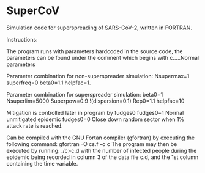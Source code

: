 # SuperCoV
Simulation code for superspreading of SARS-CoV-2, written in FORTRAN.

Instructions:

The program runs with parameters hardcoded in the source code,
the parameters can be found under the comment which begins with
c.....Normal parameters

Parameter combination for non-superspreader simulation:
Nsupermax=1
superfreq=0
beta0=1.1
helpfac=1.

Parameter combination for superspreader simulation:
beta0=1
Nsuperlim=5000
Superpow=0.9    !(dispersion=0.1)
Rep0=1.1
helpfac=10

Mitigation is controlled later in program by fudges0
fudges0=1  Normal unmitigated epidemic
fudges0=0  Close down random sector when 1% attack rate is reached. 

Can be compiled with the GNU Fortan compiler (gfortran) by executing the following command:
gfortran -O cs.f -o c
The program may then be executed by running:
./c>c.d
with the number of infected people during the epidemic being recorded in column 3 of the data file c.d, and the 1st column containing the time variable.

